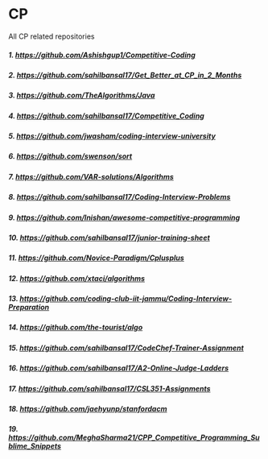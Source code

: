 # CP

All CP related repositories

##### 1.   https://github.com/Ashishgup1/Competitive-Coding

##### 2.   https://github.com/sahilbansal17/Get_Better_at_CP_in_2_Months

##### 3.   https://github.com/TheAlgorithms/Java

##### 4.   https://github.com/sahilbansal17/Competitive_Coding

##### 5.   https://github.com/jwasham/coding-interview-university

##### 6.   https://github.com/swenson/sort

##### 7.   https://github.com/VAR-solutions/Algorithms

##### 8.   https://github.com/sahilbansal17/Coding-Interview-Problems

##### 9.   https://github.com/lnishan/awesome-competitive-programming

##### 10.   https://github.com/sahilbansal17/junior-training-sheet

##### 11.   https://github.com/Novice-Paradigm/Cplusplus

##### 12.  https://github.com/xtaci/algorithms

##### 13.  https://github.com/coding-club-iit-jammu/Coding-Interview-Preparation

##### 14.  https://github.com/the-tourist/algo

##### 15.  https://github.com/sahilbansal17/CodeChef-Trainer-Assignment

##### 16.  https://github.com/sahilbansal17/A2-Online-Judge-Ladders

##### 17.  https://github.com/sahilbansal17/CSL351-Assignments

##### 18.  https://github.com/jaehyunp/stanfordacm

##### 19.  https://github.com/MeghaSharma21/CPP_Competitive_Programming_Sublime_Snippets
